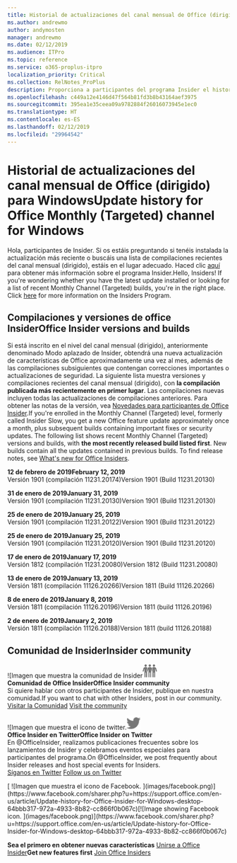 ```yaml
---
title: Historial de actualizaciones del canal mensual de Office (dirigido)
ms.author: andrewmo
author: andymosten
manager: andrewmo
ms.date: 02/12/2019
ms.audience: ITPro
ms.topic: reference
ms.service: o365-proplus-itpro
localization_priority: Critical
ms.collection: RelNotes_ProPlus
description: Proporciona a participantes del programa Insider el historial de actualizaciones de los lanzamientos del canal mensual de Office (dirigido) para versiones de escritorio de Windows
ms.openlocfilehash: c449a12e4146d47f564b81fd3b8b43164aef3975
ms.sourcegitcommit: 395ea1e35ceea09a9782884f26016073945e1ec0
ms.translationtype: HT
ms.contentlocale: es-ES
ms.lasthandoff: 02/12/2019
ms.locfileid: "29964542"
---
```

# <a name="update-history-for-office-monthly-targeted-channel-for-windows"></a><span data-ttu-id="e81c0-103">Historial de actualizaciones del canal mensual de Office (dirigido) para Windows</span><span class="sxs-lookup"><span data-stu-id="e81c0-103">Update history for Office Monthly (Targeted) channel for Windows</span></span>

<span data-ttu-id="e81c0-p101">Hola, participantes de Insider. Si os estáis preguntando si tenéis instalada la actualización más reciente o buscáis una lista de compilaciones recientes del canal mensual (dirigido), estáis en el lugar adecuado. Haced clic [aquí](https://insider.office.com/) para obtener más información sobre el programa Insider.</span><span class="sxs-lookup"><span data-stu-id="e81c0-p101">Hello, Insiders! If you're wondering whether you have the latest update installed or looking for a list of recent Monthly Channel (Targeted) builds, you're in the right place. Click [here](https://insider.office.com/) for more information on the Insiders Program.</span></span>

## <a name="office-insider-versions-and-builds"></a><span data-ttu-id="e81c0-107">Compilaciones y versiones de office Insider</span><span class="sxs-lookup"><span data-stu-id="e81c0-107">Office Insider versions and builds</span></span>

<span data-ttu-id="e81c0-p102">Si está inscrito en el nivel del canal mensual (dirigido), anteriormente denominado Modo aplazado de Insider, obtendrá una nueva actualización de características de Office aproximadamente una vez al mes, además de las compilaciones subsiguientes que contengan correcciones importantes o actualizaciones de seguridad. La siguiente lista muestra versiones y compilaciones recientes del canal mensual (dirigido), con **la compilación publicada más recientemente en primer lugar**. Las compilaciones nuevas incluyen todas las actualizaciones de compilaciones anteriores. Para obtener las notas de la versión, vea [Novedades para participantes de Office Insider](https://support.office.com/es-ES/article/what-s-new-for-office-insiders-c152d1e2-96ff-4ce9-8c14-e74e13847a24).</span><span class="sxs-lookup"><span data-stu-id="e81c0-p102">If you're enrolled in the Monthly Channel (Targeted) level, formerly called Insider Slow, you get a new Office feature update approximately once a month, plus subsequent builds containing important fixes or security updates. The following list shows recent Monthly Channel (Targeted) versions and builds, with **the most recently released build listed first**. New builds contain all the updates contained in previous builds. To find release notes, see [What's new for Office Insiders](https://support.office.com/es-ES/article/what-s-new-for-office-insiders-c152d1e2-96ff-4ce9-8c14-e74e13847a24).</span></span>

<span data-ttu-id="e81c0-112">**12 de febrero de 2019**</span><span class="sxs-lookup"><span data-stu-id="e81c0-112">**February 12, 2019**</span></span><br/> <span data-ttu-id="e81c0-113">Versión 1901 (compilación 11231.20174)</span><span class="sxs-lookup"><span data-stu-id="e81c0-113">Version 1901 (Build 11231.20130)</span></span><br/>

<span data-ttu-id="e81c0-114">**31 de enero de 2019**</span><span class="sxs-lookup"><span data-stu-id="e81c0-114">**January 31, 2019**</span></span><br/> <span data-ttu-id="e81c0-115">Versión 1901 (compilación 11231.20130)</span><span class="sxs-lookup"><span data-stu-id="e81c0-115">Version 1901 (Build 11231.20130)</span></span><br/> 

<span data-ttu-id="e81c0-116">**25 de enero de 2019**</span><span class="sxs-lookup"><span data-stu-id="e81c0-116">**January 25, 2019**</span></span><br/> <span data-ttu-id="e81c0-117">Versión 1901 (compilación 11231.20122)</span><span class="sxs-lookup"><span data-stu-id="e81c0-117">Version 1901 (Build 11231.20122)</span></span><br/> 

<span data-ttu-id="e81c0-118">**25 de enero de 2019**</span><span class="sxs-lookup"><span data-stu-id="e81c0-118">**January 25, 2019**</span></span><br/> <span data-ttu-id="e81c0-119">Versión 1901 (compilación 11231.20120)</span><span class="sxs-lookup"><span data-stu-id="e81c0-119">Version 1901 (Build 11231.20120)</span></span><br/> 

<span data-ttu-id="e81c0-120">**17 de enero de 2019**</span><span class="sxs-lookup"><span data-stu-id="e81c0-120">**January 17, 2019**</span></span><br/> <span data-ttu-id="e81c0-121">Versión 1812 (compilación 11231.20080)</span><span class="sxs-lookup"><span data-stu-id="e81c0-121">Version 1812 (Build 11231.20080)</span></span><br/> 

<span data-ttu-id="e81c0-122">**13 de enero de 2019**</span><span class="sxs-lookup"><span data-stu-id="e81c0-122">**January 13, 2019**</span></span><br/> <span data-ttu-id="e81c0-123">Versión 1811 (compilación 11126.20266)</span><span class="sxs-lookup"><span data-stu-id="e81c0-123">Version 1811 (Build 11126.20266)</span></span><br/>

<span data-ttu-id="e81c0-124">**8 de enero de 2019**</span><span class="sxs-lookup"><span data-stu-id="e81c0-124">**January 8, 2019**</span></span><br/> <span data-ttu-id="e81c0-125">Versión 1811 (compilación 11126.20196)</span><span class="sxs-lookup"><span data-stu-id="e81c0-125">Version 1811 (build 11126.20196)</span></span><br/> 

<span data-ttu-id="e81c0-126">**2 de enero de 2019**</span><span class="sxs-lookup"><span data-stu-id="e81c0-126">**January 2, 2019**</span></span><br/> <span data-ttu-id="e81c0-127">Versión 1811 (compilación 11126.20188)</span><span class="sxs-lookup"><span data-stu-id="e81c0-127">Version 1811 (build 11126.20188)</span></span><br/> 


## <a name="insider-community"></a><span data-ttu-id="e81c0-128">Comunidad de Insider</span><span class="sxs-lookup"><span data-stu-id="e81c0-128">Insider community</span></span>

<span data-ttu-id="e81c0-129">![Imagen que muestra la comunidad de Insider</span><span class="sxs-lookup"><span data-stu-id="e81c0-129">![Image showing insider community.</span></span> ](images/insidercommunity.png)<br/>
<span data-ttu-id="e81c0-130">**Comunidad de Office Insider**</span><span class="sxs-lookup"><span data-stu-id="e81c0-130">**Office Insider community**</span></span><br/> <span data-ttu-id="e81c0-131">Si quiere hablar con otros participantes de Insider, publique en nuestra comunidad.</span><span class="sxs-lookup"><span data-stu-id="e81c0-131">If you want to chat with other Insiders, post in our community.</span></span><br/><span data-ttu-id="e81c0-132"> 
[Visitar la Comunidad](https://go.microsoft.com/fwlink/?linkid=843493)</span><span class="sxs-lookup"><span data-stu-id="e81c0-132"> 
[Visit the community](https://go.microsoft.com/fwlink/?linkid=843493)</span></span><br/> 

<span data-ttu-id="e81c0-133">![Imagen que muestra el icono de twitter.</span><span class="sxs-lookup"><span data-stu-id="e81c0-133">![Image showing twitter icon.</span></span> ](images/twitter.png)<br/>
<span data-ttu-id="e81c0-134">**Office Insider en Twitter**</span><span class="sxs-lookup"><span data-stu-id="e81c0-134">**Office Insider on Twitter**</span></span><br/> <span data-ttu-id="e81c0-135">En @OfficeInsider, realizamos publicaciones frecuentes sobre los lanzamientos de Insider y celebramos eventos especiales para participantes del programa.</span><span class="sxs-lookup"><span data-stu-id="e81c0-135">On @OfficeInsider, we post frequently about Insider releases and host special events for Insiders.</span></span><br/><span data-ttu-id="e81c0-136"> 
[Síganos en Twitter](https://go.microsoft.com/fwlink/?linkid=717717)</span><span class="sxs-lookup"><span data-stu-id="e81c0-136"> 
[Follow us on Twitter](https://go.microsoft.com/fwlink/?linkid=717717)</span></span><br/> 

<span data-ttu-id="e81c0-137">
  [
  ![Imagen que muestra el icono de Facebook. ](images/facebook.png)](https://www.facebook.com/sharer.php?u=https://support.office.com/en-us/article/Update-history-for-Office-Insider-for-Windows-desktop-64bbb317-972a-4933-8b82-cc866f0b067c)</span><span class="sxs-lookup"><span data-stu-id="e81c0-137">[![Image showing Facebook icon. ](images/facebook.png)](https://www.facebook.com/sharer.php?u=https://support.office.com/en-us/article/Update-history-for-Office-Insider-for-Windows-desktop-64bbb317-972a-4933-8b82-cc866f0b067c)</span></span>       


<span data-ttu-id="e81c0-138">**Sea el primero en obtener nuevas características**
[Unirse a Office Insider](https://insider.office.com/)</span><span class="sxs-lookup"><span data-stu-id="e81c0-138">**Get new features first**
[Join Office Insiders](https://insider.office.com/)</span></span>